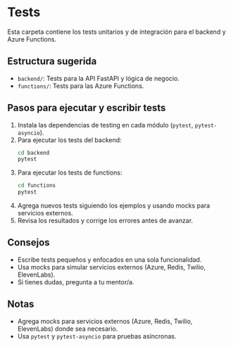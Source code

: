# Tests

Esta carpeta contiene los tests unitarios y de integración para el backend y Azure Functions.

## Estructura sugerida

- `backend/`: Tests para la API FastAPI y lógica de negocio.
- `functions/`: Tests para las Azure Functions.

## Pasos para ejecutar y escribir tests

1. Instala las dependencias de testing en cada módulo (`pytest`, `pytest-asyncio`).
2. Para ejecutar los tests del backend:
   ```bash
   cd backend
   pytest
   ```
3. Para ejecutar los tests de functions:
   ```bash
   cd functions
   pytest
   ```
4. Agrega nuevos tests siguiendo los ejemplos y usando mocks para servicios externos.
5. Revisa los resultados y corrige los errores antes de avanzar.

## Consejos

- Escribe tests pequeños y enfocados en una sola funcionalidad.
- Usa mocks para simular servicios externos (Azure, Redis, Twilio, ElevenLabs).
- Si tienes dudas, pregunta a tu mentor/a.

## Notas

- Agrega mocks para servicios externos (Azure, Redis, Twilio, ElevenLabs) donde sea necesario.
- Usa `pytest` y `pytest-asyncio` para pruebas asíncronas. 